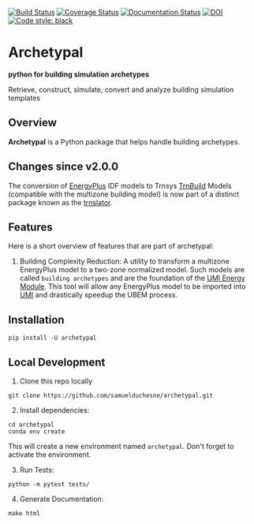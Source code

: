 [![Build Status](https://github.com/samuelduchesne/archetypal/actions/workflows/python-package.yml/badge.svg?branch=main)](https://github.com/samuelduchesne/archetypal/actions/workflows/python-package.yml)
[![Coverage Status](https://coveralls.io/repos/github/samuelduchesne/archetypal/badge.svg)](https://coveralls.io/github/samuelduchesne/archetypal)
[![Documentation Status](https://readthedocs.org/projects/archetypal/badge/?version=latest)](https://archetypal.readthedocs.io/en/latest/?badge=latest)
[![DOI](https://joss.theoj.org/papers/10.21105/joss.01833/status.svg)](https://doi.org/10.21105/joss.01833)
[![Code style: black](https://img.shields.io/badge/code%20style-black-000000.svg)](https://github.com/psf/black)

# Archetypal

**python for building simulation archetypes**

Retrieve, construct, simulate, convert and analyze building simulation
templates

## Overview

**Archetypal** is a Python package that helps handle building
archetypes.

## Changes since v2.0.0

The conversion of [EnergyPlus](https://energyplus.net) IDF models to
Trnsys
[TrnBuild](http://www.trnsys.com/features/suite-of-tools.php.html)
Models (compatible with the multizone building model) is now part of a
distinct package known as the
[trnslator](https://github.com/louisleroy5/trnslator).

## Features

Here is a short overview of features that are part of archetypal:

1. Building Complexity Reduction: A utility to transform a multizone
   EnergyPlus model to a two-zone normalized model. Such models are
   called `building archetypes` and are the foundation of the
   [UMI Energy Module](https://umidocs.readthedocs.io/en/latest/docs/model-setup-template.html).
   This tool will allow any EnergyPlus model to be imported into
   [UMI](http://web.mit.edu/sustainabledesignlab/projects/umi/index.html)
   and drastically speedup the UBEM process.

## Installation

`pip install -U archetypal`

## Local Development

1. Clone this repo locally

```console
git clone https://github.com/samuelduchesne/archetypal.git
```

2. Install dependencies:

```console
cd archetypal
conda env create
```

This will create a new environment named `archetypal`. Don't forget to activate the environment.

3. Run Tests:

```console
python -m pytest tests/
```

4. Generate Documentation:

```console
make html
```

